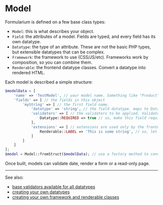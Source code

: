 # Model

Formularium is defined on a few base class types:

- `Model`: this is what describes your object.
- `Field`: the attributes of a model. Fields are typed, and every field has its own datatype.
- `Datatype`: the type of an attribute. These are not the basic PHP types, but extensible datatypes that can be complex.
- `Framework`: the framework to use (CSS/JS/etc). Frameworks work by composition, so you can combine them.
- `Renderable`: the frontend datatype classes. Convert a datatype into rendered HTML.

Each model is described a simple structure:

```php
$modelData = [
    'name' => 'TestModel', // your model name. Something like "Product".
    'fields' => [ // the fields in this object
        'myString' => [ // the first field name.
            'datatype' => 'string', // the field datatype. maps to Datatype_string in this case.
            'validators' => [ // the validators to be applied. Validators are used by Datatypes, although Renderable can use them for frontend validation too.
                Datatype::REQUIRED => true // so, make this field required.
            ],
            'extensions' => [ // extensions are used only by the frontend Renderable/Framework classes.
                Renderable::LABEL => 'This is some string', // so, let's add a label describing the field
            ]
        ]
    ]
];
$model = Model::fromStruct($modelData); // use a factory method to convert the structure into a Model class.
```

Once built, models can validate date, render a form or a read-only page. 

***
See also:
- [base validators available for all datatypes](basevalidator.md)
- [creating your own datatypes](datatype.md)
- [creating your own framework and renderable classes](frontend.md)